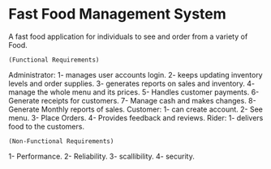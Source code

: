 # Fast Food Management System
A fast food application for individuals to see and order from a variety of Food.

	(Functional Requirements)
 Administrator:
1- manages user accounts login.
2- keeps updating inventory levels and order supplies.
3- generates reports on sales and inventory.
4- manage the whole menu and its prices.
5- Handles customer payments.
6- Generate receipts for customers.
7- Manage cash and makes changes.
8- Generate Monthly reports of sales.
Customer:
1- can create account.
2- See menu.
3- Place Orders.
4- Provides feedback and reviews.
Rider:
1- delivers food to the customers.

	(Non-Functional Requirements)
1- Performance.
2- Reliability.
3- scallibility.
4- security.


